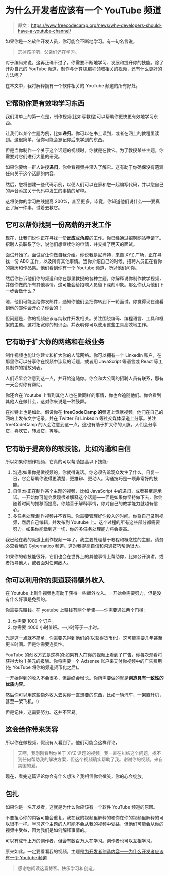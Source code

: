 # 为什么开发者应该有一个 YouTube 频道

> 原文：<https://www.freecodecamp.org/news/why-developers-should-have-a-youtube-channel/>

如果你是一名软件开发人员，你可能会不断地学习。有一句名言说，

> 忘掉孩子吧，父亲们还在学习。

对于编码来说，这再正确不过了。你需要不断地学习、发展和提升你的技能。除了开办自己的 YouTube 频道，制作与计算机编程领域相关的视频，还有什么更好的方法呢？

在本文中，我将解释拥有一个软件相关的 YouTube 频道的所有好处。

## 它帮助你更有效地学习东西

我们清单上的第一点是，制作视频(比如写教程)可以帮助你更快更有效地学习东西。

让我们以某个主题为例，比如**递归**。你可以在书上读到，或者在网上的教程里读到。这很简单，但你可能会忘记你后来学到的东西。

但是当你制作一个关于这个话题的视频时，你就是在教它。为了教授某些主题，你需要对它们进行大量的研究。

如果你要给一群人讲授**递归**，你会看视频并深入了解它。这有助于你确保没有遗漏任何关于这个话题的内容。

然后，您将创建一些代码示例，以便人们可以在家和您一起编写代码，并以您自己的声音添加关于代码中发生的事情的解释。

这将使你的学习曲线提高 200%，甚至更多。毕竟，你知道他们说什么——要真正了解一件事，试着去教它。

## 它可以帮你找到一份高薪的开发工作

现在，让我们说你正在寻找一份**反应**或**角度**的工作。你已经通过招聘网站申请了。招聘人员联系了你，说他们想继续你的申请，并安排了明天的面试。

面试开始了。面试官让你做自我介绍。你说我是尼尚特，来自 XYZ 广场，正在寻找一份 ABC 工作，以及所有其他事情。当你介绍自己的时候，招聘人员正在看你的简历和作品集。他们看到你有一个 Youtube 频道，所以他们问你。

然后你告诉他们你的频道和你在那里教授的各种主题。你解释说你制作教学视频，并做你做的所有其他事情。这可能会给招聘人员留下深刻印象。那么你认为他们下一步会做什么？

嗯，他们可能会给你发邮件，通知你他们会把你转到下一轮面试。你觉得现在谁看到他的邮件会开心？你会的！

但问题是，你的视频应该与纯软件开发相关。关注围绕编码、编程语言、工具和框架的主题。这将拓宽你的知识面，并表明你可以使用这些工具高效地工作。

## 它有助于扩大你的网络和在线业务

制作视频也能让你建立和扩大你的人际网络。你可以拥有一个 LinkedIn 账户，在那里你可以分享你在视频中涉及的话题，或者用 JavaScript 等语言或 React 等工具制作的播放列表。

人们迟早会注意到这一点，并开始追随你。你会和大公司的招聘人员有联系，那有一天会对你有帮助。

你还会在 Youtube 上看到其他人也在做同样的事情，你也会追随他们。你会看到其他人在做什么，这对你来说是一种鼓舞。

在推特上也是如此。假设你在 **freeCodeCamp 的**频道上贡献视频。他们在自己的网站上发布文字记录，并在 Twitter 和 Linkedin 等社交媒体渠道上分享。关注 freeCodeCamp 的人会注意到这一点，这也有助于扩大你的人脉。人们会分享它，喜欢它，转发它，等等。

## 它有助于提高你的软技能，比如沟通和自信

所以如果你制作视频，它真的可以帮助提高以下技能:

1.  沟通:如果你是做视频的，你就得说话。你必须告诉观众发生了什么。日复一日，它会帮助你说得更清楚、更雄辩、更动人。沟通技巧是一项非常好的技能。
2.  自信:你正在制作某个主题的视频，比如 JavaScript 中的递归，或者甚至是承诺。一开始你可能会发现很难解释这个话题——但是如果你坚持做下去，你会随着时间的推移而提高。你越善于解释事情，你对自己的教学能力就越有信心。
3.  多任务处理:制作视频并不容易。你需要管理好你投入的时间。你将自己录制视频，然后自己编辑，并发布到 Youtube 上。这个过程的所有这些部分都需要努力。如果你能做到这一切，你的多任务处理能力将会提高。

我已经在我的频道上创作视频一年了。我主要处理基于教程和概念性的主题。请务必查看我的 Cybernatico 频道。这对我提高自信和沟通技巧帮助很大。

如果你的软技能很好，它们也会在世界上的其他事情上帮助你，比如公开演讲，或者指导他人，或者面对任何敌人。

## 你可以利用你的渠道获得额外收入

在 Youtube 上制作视频也有助于获得一些额外收入。一开始会需要努力，但是没有什么好事是免费的。

你需要先赚钱。在 youtube 上赚钱有两个步骤——你需要通过两个门槛:

1.  你需要 1000 个订户。
2.  你需要 4000 小时值班。一小时等于一小时。

光是这一点就不简单，你需要先得到他们的(以获得货币化)。这可能需要几年甚至更长时间。但是你需要连贯性。

YouTube 的创收方式是这样的:如果有人在你的视频上看到了广告，你每次观看将获得大约 1 美元的报酬。你将需要一个 Adsense 账户来支付你视频中的广告费用(在 YouTube 将你的频道货币化之后)。

一开始得到的收入不会很多，但最终会增长。你所需要做的就是**创造具有一致性的优质内容**。

然后你可以用这些额外收入去买你一直想要的东西，比如一辆汽车，一架直升机，甚至一架飞机。:)

但是记住，这需要努力。这并不容易。

## 这会给你带来笑容

所以你在做视频，假设有人看到了。他们可能会这样评论，

> 天啊，我刚刚看到你关于 XYZ 话题的视频。我一直在纠结这个问题，找不到任何帮助我的解决方案，但这个视频确实帮助了我。谢谢你的视频。来自美国的爱。

现在，看完这篇评论你会有什么想法？我相信你会微笑，你的心会绽放。

## 包扎

如果你是一名开发者，这就是为什么你应该有一个软件 YouTube 频道的原因。

不要担心你的内容可能会重复。我在我的视频里解释的和你在你的视频里解释的可以很不一样。学习这个主题的人可能不会从我的视频中受益，但他们可能会从你的视频中受益，因为我们是如何解释事情的。

可以有成千上万的创作者，但会有数百万人在学习。创作者也可以互相学习。

原来如此。一定要看看我的视频，主题是[为开发者创造内容——为什么开发者应该有一个 Youtube 频道](https://youtu.be/99EjPNerWLk)

> 感谢您阅读这篇博客。快乐学习和创造。